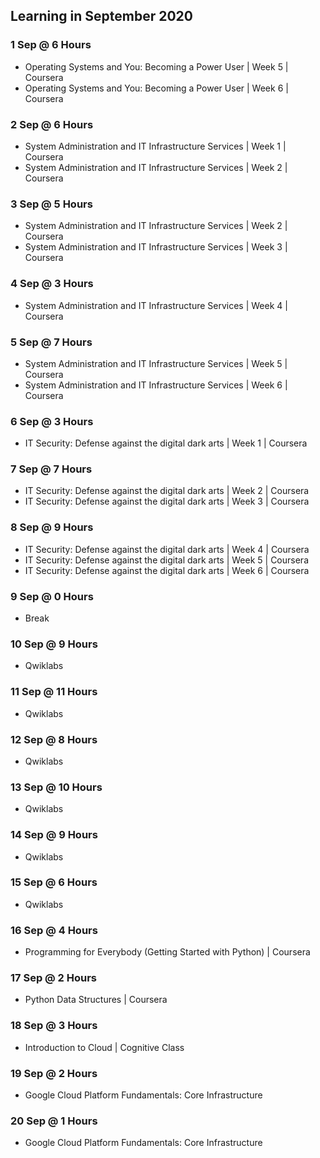 ## Learning in September 2020

### 1 Sep @ 6 Hours
* Operating Systems and You: Becoming a Power User | Week 5 | Coursera
* Operating Systems and You: Becoming a Power User | Week 6 | Coursera

### 2 Sep @ 6 Hours
* System Administration and IT Infrastructure Services | Week 1 | Coursera
* System Administration and IT Infrastructure Services | Week 2 | Coursera

### 3 Sep @ 5 Hours
* System Administration and IT Infrastructure Services | Week 2 | Coursera
* System Administration and IT Infrastructure Services | Week 3 | Coursera

### 4 Sep @ 3 Hours
* System Administration and IT Infrastructure Services | Week 4 | Coursera

### 5 Sep @ 7 Hours
* System Administration and IT Infrastructure Services | Week 5 | Coursera
* System Administration and IT Infrastructure Services | Week 6 | Coursera

### 6 Sep @ 3 Hours
* IT Security: Defense against the digital dark arts | Week 1 | Coursera

### 7 Sep @ 7 Hours
* IT Security: Defense against the digital dark arts | Week 2 | Coursera
* IT Security: Defense against the digital dark arts | Week 3 | Coursera

### 8 Sep @ 9 Hours
* IT Security: Defense against the digital dark arts | Week 4 | Coursera
* IT Security: Defense against the digital dark arts | Week 5 | Coursera
* IT Security: Defense against the digital dark arts | Week 6 | Coursera

### 9 Sep @ 0 Hours
* Break

### 10 Sep @ 9 Hours
* Qwiklabs

### 11 Sep @ 11 Hours
* Qwiklabs

### 12 Sep @ 8 Hours
* Qwiklabs

### 13 Sep @ 10 Hours
* Qwiklabs

### 14 Sep @ 9 Hours
* Qwiklabs

### 15 Sep @ 6 Hours
* Qwiklabs

### 16 Sep @ 4 Hours
* Programming for Everybody (Getting Started with Python) | Coursera

### 17 Sep @ 2 Hours
* Python Data Structures | Coursera

### 18 Sep @ 3 Hours
* Introduction to Cloud | Cognitive Class

### 19 Sep @ 2 Hours
* Google Cloud Platform Fundamentals: Core Infrastructure

### 20 Sep @ 1 Hours
* Google Cloud Platform Fundamentals: Core Infrastructure
